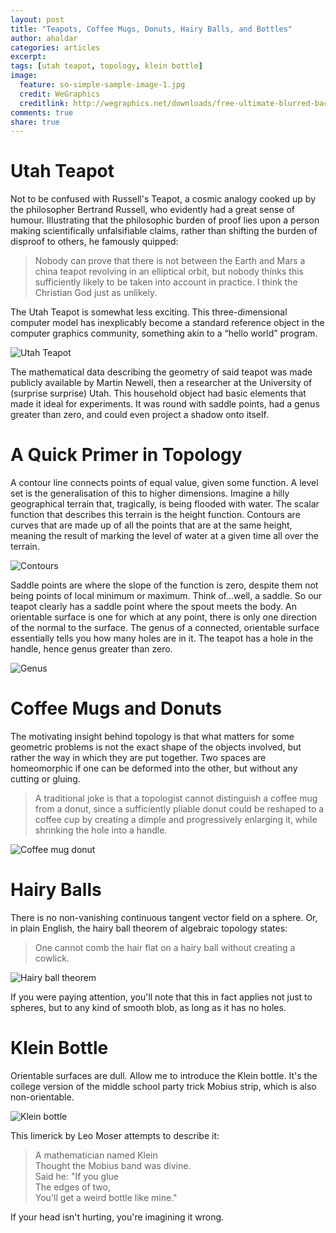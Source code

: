 ```yaml
---
layout: post
title: "Teapots, Coffee Mugs, Donuts, Hairy Balls, and Bottles"
author: ahaldar
categories: articles
excerpt:
tags: [utah teapot, topology, klein bottle]
image:
  feature: so-simple-sample-image-1.jpg
  credit: WeGraphics
  creditlink: http://wegraphics.net/downloads/free-ultimate-blurred-background-pack/
comments: true
share: true
---
```


# Utah Teapot

Not to be confused with Russell's Teapot, a cosmic analogy cooked up by the philosopher Bertrand Russell, who evidently had a great sense of humour. Illustrating that the philosophic burden of proof lies upon a person making scientifically unfalsifiable claims, rather than shifting the burden of disproof to others, he famously quipped:

> Nobody can prove that there is not between the Earth and Mars a china teapot revolving in an elliptical orbit, but nobody thinks this sufficiently likely to be taken into account in practice. I think the Christian God just as unlikely.

The Utah Teapot is somewhat less exciting. This three-dimensional computer model has inexplicably become a standard reference object in the computer graphics community, something akin to a “hello world” program.

![Utah Teapot](https://camo.githubusercontent.com/063a95a725d28df0ec9eb69aa4f6e1311eef74c0/68747470733a2f2f7261772e6769746875622e636f6d2f726d2d68756c6c2f776972656672616d65732f6d61737465722f646f632f67616c6c6572792f7472616e73706172656e742f746561706f742e706e67 "Utah Teapot")

The mathematical data describing the geometry of said teapot was made publicly available by Martin Newell, then a researcher at the University of (surprise surprise) Utah. This household object had basic elements that made it ideal for experiments. It was round with saddle points, had a genus greater than zero, and could even project a shadow onto itself. 


# A Quick Primer in Topology

A contour line connects points of equal value, given some function. A level set is the generalisation of this to higher dimensions. Imagine a hilly geographical terrain that, tragically, is being flooded with water. The scalar function that describes this terrain is the height function. Contours are curves that are made up of all the points that are at the same height, meaning the result of marking the level of water at a given time all over the terrain.

![Contours](https://upload.wikimedia.org/wikipedia/commons/c/c7/Level_set_method.jpg "Contours")

Saddle points are where the slope of the function is zero, despite them not being points of local minimum or maximum. Think of...well, a saddle. So our teapot clearly has a saddle point where the spout meets the body.
An orientable surface is one for which at any point, there is only one direction of the normal to the surface. The genus of a connected, orientable surface essentially tells you how many holes are in it. The teapot has a hole in the handle, hence genus greater than zero.

![Genus](https://universe-review.ca/I15-84-genus.jpg "Genus")


# Coffee Mugs and Donuts

The motivating insight behind topology is that what matters for some geometric problems is not the exact shape of the objects involved, but rather the way in which they are put together.
Two spaces are homeomorphic if one can be deformed into the other, but without any cutting or gluing.

> A traditional joke is that a topologist cannot distinguish a coffee mug from a donut, since a sufficiently pliable donut could be reshaped to a coffee cup by creating a dimple and progressively enlarging it, while shrinking the hole into a handle.

![Coffee mug donut](https://67.media.tumblr.com/504c27537c88893dd4163e1e70ccd7a0/tumblr_n6r9rt2Opu1sszkooo1_400.gif "Coffee mug donut")


# Hairy Balls

There is no non-vanishing continuous tangent vector field on a sphere. Or, in plain English, the hairy ball theorem of algebraic topology states:

> One cannot comb the hair flat on a hairy ball without creating a cowlick.

![Hairy ball theorem](http://theawesomer.com/photos/2011/11/113011_hairy_ball_theorem_t.jpg "Hairy ball theorem")

If you were paying attention, you'll note that this in fact applies not just to spheres, but to any kind of smooth blob, as long as it has no holes.


# Klein Bottle

Orientable surfaces are dull. Allow me to introduce the Klein bottle. It's the college version of the middle school party trick Mobius strip, which is also non-orientable.

![Klein bottle](http://www.map.mpim-bonn.mpg.de/images/4/43/Klein_bottle.png "Klein bottle")

This limerick by Leo Moser attempts to describe it:

> A mathematician named Klein  
> Thought the Mobius band was divine.  
> Said he: "If you glue  
> The edges of two,  
> You'll get a weird bottle like mine."

If your head isn't hurting, you're imagining it wrong.

